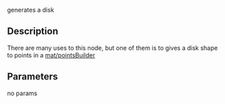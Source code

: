 generates a disk



## Description


There are many uses to this node, but one of them is to gives a disk shape to points in a [mat/pointsBuilder](/docs/nodes/mat/pointsBuilder)


## Parameters
no params
